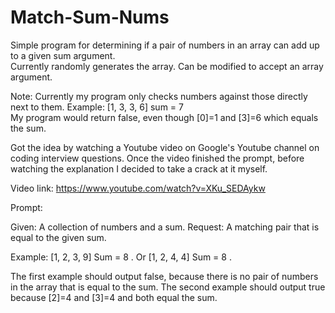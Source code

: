 # Match-Sum-Nums
Simple program for determining if a pair of numbers in an array can add up to a given sum argument.  
Currently randomly generates the array.  Can be modified to accept an array argument.

Note: Currently my program only checks numbers against those directly next to them.
      Example: [1, 3, 3, 6] sum = 7  
      My program would return false, even though [0]=1 and [3]=6 which equals the sum.

Got the idea by watching a Youtube video on Google's Youtube channel on coding interview questions.
Once the video finished the prompt, before watching the explanation I decided to take a crack at it myself.

Video link: https://www.youtube.com/watch?v=XKu_SEDAykw

Prompt:  

  Given: A collection of numbers and a sum.
  Request: A matching pair that is equal to the given sum.
  
  Example: [1, 2, 3, 9] Sum = 8 .  Or [1, 2, 4, 4] Sum = 8 . 
  
The first example should output false, because there is no pair of numbers in the array that is equal to the sum.
The second example should output true because [2]=4 and [3]=4 and both equal the sum.

